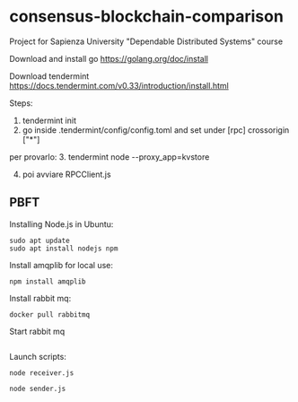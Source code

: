 # consensus-blockchain-comparison
Project for Sapienza University "Dependable Distributed Systems" course

Download and install go https://golang.org/doc/install

Download tendermint https://docs.tendermint.com/v0.33/introduction/install.html

Steps:

1. tendermint init
2. go inside .tendermint/config/config.toml and set under [rpc] crossorigin ["*"]

per provarlo:
3. tendermint node --proxy_app=kvstore

4. poi avviare RPCClient.js


## PBFT

Installing Node.js in Ubuntu:
 ```
sudo apt update
sudo apt install nodejs npm
```

Install amqplib for local use:
```
npm install amqplib
```

Install rabbit mq:
```
docker pull rabbitmq
```

Start rabbit mq
```
```

Launch scripts:
```
node receiver.js

node sender.js
```
